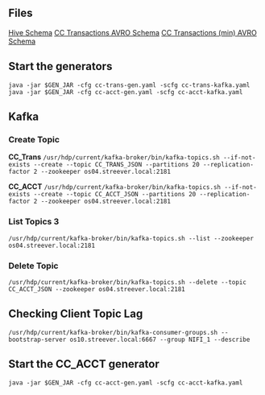 ## Files

[Hive Schema](./credit-card-schema.sql)
[CC Transactions AVRO Schema](./cc-trans.avsc)
[CC Transactions (min) AVRO Schema](./cc-trans-min.avsc)


## Start the generators

`java -jar $GEN_JAR -cfg cc-trans-gen.yaml -scfg cc-trans-kafka.yaml`
`java -jar $GEN_JAR -cfg cc-acct-gen.yaml -scfg cc-acct-kafka.yaml`

## Kafka

### Create Topic

__CC_Trans__
`/usr/hdp/current/kafka-broker/bin/kafka-topics.sh --if-not-exists --create --topic CC_TRANS_JSON --partitions 20 --replication-factor 2 --zookeeper os04.streever.local:2181`

__CC_ACCT__
`/usr/hdp/current/kafka-broker/bin/kafka-topics.sh --if-not-exists --create --topic CC_ACCT_JSON --partitions 20 --replication-factor 2 --zookeeper os04.streever.local:2181`

### List Topics 3

`/usr/hdp/current/kafka-broker/bin/kafka-topics.sh --list --zookeeper os04.streever.local:2181`


### Delete Topic

`/usr/hdp/current/kafka-broker/bin/kafka-topics.sh --delete --topic CC_ACCT_JSON --zookeeper os04.streever.local:2181`

## Checking Client Topic Lag

`/usr/hdp/current/kafka-broker/bin/kafka-consumer-groups.sh --bootstrap-server os10.streever.local:6667 --group NIFI_1 --describe`

## Start the CC_ACCT generator

`java -jar $GEN_JAR -cfg cc-acct-gen.yaml -scfg cc-acct-kafka.yaml`

